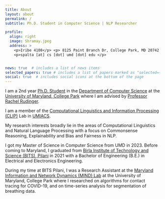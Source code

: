 ```yaml
---
title: About
layout: about
permalink: /
subtitle: Ph.D. Student in Computer Science | NLP Researcher

profile:
  align: right
  image: Shramay.jpeg
  address: >
    <p>Iribe 4108</p> <p> 8125 Paint Branch Dr, College Park, MD 20742 </p>
    <p>spalta [at] cs [dot] umd [dot] edu </p>


news: true  # includes a list of news items
selected_papers: true # includes a list of papers marked as "selected={true}"
social: true  # includes social icons at the bottom of the page
---
```

I am a 2nd year [Ph.D. Student](https://www.cs.umd.edu/people/spalta) in the [Department of Computer Science](https://www.cs.umd.edu) at the [University of Maryland, College Park](https://www.umd.edu/) where I am advised by [Professor Rachel Rudinger](https://rudinger.github.io).

I am a member of the [Computational Linguistics and Information Processing (CLIP)](https://wiki.umiacs.umd.edu/clip/index.php/Main_Page) Lab in [UMIACS](https://www.umiacs.umd.edu). 

My research interests broadly lie in the areas of Computational Linguistics and Natural Language Processing with a focus on Commonsense Reasoning, Explainability and Bias and Fairness in NLP. 

I got my Master of Science in Computer Science from UMD in 2023. Before coming to Maryland, I graduated from [Birla Institute of Technology and Science (BITS), Pilani](https://www.bits-pilani.ac.in/Pilani/index.aspx) in 2021 with a Bachelor of Engineering (B.E.) in Electrical and Electronics Engineering.

During my time at BITS Pilani, I was a Research Assistant at the [Maryland Information and Network Dynamics (MIND) Lab](http://mindlab.cs.umd.edu) at the University of Maryland, College Park where I researched on algorithms for contact tracing for COVID-19, and on time-series analysis for segmentation of breathing data. 

<!-- Put your address / P.O. box / other info right below your picture. You can also disable any these elements by editing `profile` property of the YAML header of your `_pages/about.md`. Edit `_bibliography/papers.bib` and Jekyll will render your [publications page](/al-folio/publications/) automatically.

Link to your social media connections, too. This theme is set up to use [Font Awesome icons](http://fortawesome.github.io/Font-Awesome/) and [Academicons](https://jpswalsh.github.io/academicons/), like the ones below. Add your Facebook, Twitter, LinkedIn, Google Scholar, or just disable all of them. -->
